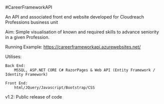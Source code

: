 ﻿#CareerFrameworkAPI

An API and associated front end website developed for Cloudreach Professions business unit

Aim:
Simple visualisation of known and required skills to advance seniority in a given Profession.

Running Example: https://careerframeworkapi.azurewebsites.net/

Utilises:

	Back End:
		MSSQL, ASP.NET CORE C# RazorPages & Web API (Entity Framework / Identity Framework)

	Front End: 
		html/JQuery/Javascript/Bootstrap/CSS


v1.2: Public release of code